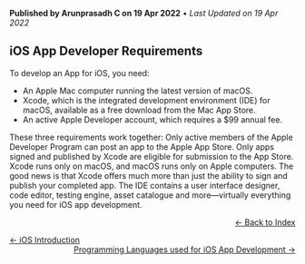 **Published by Arunprasadh C on 19 Apr 2022** • *Last Updated on 19 Apr 2022*

## iOS App Developer Requirements

To develop an App for iOS, you need:
- An Apple Mac computer running the latest version of macOS.
- Xcode, which is the integrated development environment (IDE) for macOS, available as a free download from the Mac App Store.
- An active Apple Developer account, which requires a $99 annual fee.

These three requirements work together: Only active members of the Apple Developer Program can post an app to the Apple App Store. Only apps signed and published by Xcode are eligible for submission to the App Store. Xcode runs only on macOS, and macOS runs only on Apple computers.
The good news is that Xcode offers much more than just the ability to sign and publish your completed app. The IDE contains a user interface designer, code editor, testing engine, asset catalogue and more—virtually everything you need for iOS app development.

<p align="right">
  <a href="https://techinessoverloaded.github.io/iOSAppDevBasics/index.html">&larr; Back to Index</a>
</p>
<span style="float: left">
<a href="https://techinessoverloaded.github.io/iOSAppDevBasics/iosintro.html">&larr; iOS Introduction</a>
</span>
<span style="float: right">
<a href="https://techinessoverloaded.github.io/iOSAppDevBasics/proglang.html">Programming Languages used for iOS App Development &rarr;</a>
</span>
